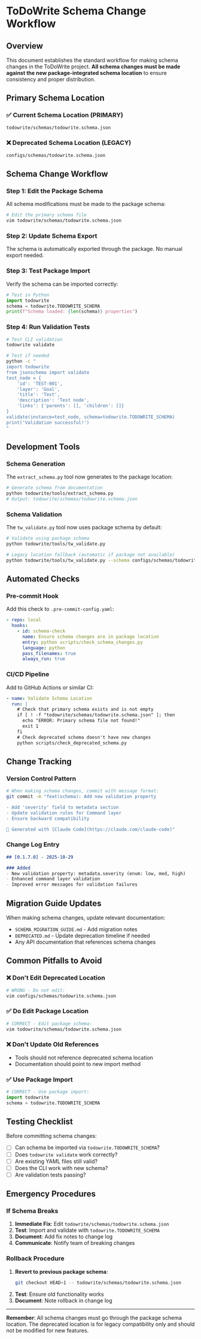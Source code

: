 # ToDoWrite Schema Change Workflow

## Overview

This document establishes the standard workflow for making schema changes in the ToDoWrite project. **All schema changes must be made against the new package-integrated schema location** to ensure consistency and proper distribution.

## Primary Schema Location

### ✅ **Current Schema Location (PRIMARY)**
```bash
todowrite/schemas/todowrite.schema.json
```

### ❌ **Deprecated Schema Location (LEGACY)**
```bash
configs/schemas/todowrite.schema.json
```

## Schema Change Workflow

### Step 1: Edit the Package Schema
All schema modifications must be made to the package schema:
```bash
# Edit the primary schema file
vim todowrite/schemas/todowrite.schema.json
```

### Step 2: Update Schema Export
The schema is automatically exported through the package. No manual export needed.

### Step 3: Test Package Import
Verify the schema can be imported correctly:
```python
# Test in Python
import todowrite
schema = todowrite.TODOWRITE_SCHEMA
print(f"Schema loaded: {len(schema)} properties")
```

### Step 4: Run Validation Tests
```bash
# Test CLI validation
todowrite validate

# Test if needed
python -c "
import todowrite
from jsonschema import validate
test_node = {
    'id': 'TEST-001',
    'layer': 'Goal',
    'title': 'Test',
    'description': 'Test node',
    'links': {'parents': [], 'children': []}
}
validate(instance=test_node, schema=todowrite.TODOWRITE_SCHEMA)
print('Validation successful!')
"
```

## Development Tools

### Schema Generation
The `extract_schema.py` tool now generates to the package location:
```bash
# Generate schema from documentation
python todowrite/tools/extract_schema.py
# Output: todowrite/schemas/todowrite.schema.json
```

### Schema Validation
The `tw_validate.py` tool now uses package schema by default:
```bash
# Validate using package schema
python todowrite/tools/tw_validate.py

# Legacy location fallback (automatic if package not available)
python todowrite/tools/tw_validate.py --schema configs/schemas/todowrite.schema.json
```

## Automated Checks

### Pre-commit Hook
Add this check to `.pre-commit-config.yaml`:
```yaml
- repo: local
  hooks:
    - id: schema-check
      name: Ensure schema changes are in package location
      entry: python scripts/check_schema_changes.py
      language: python
      pass_filenames: true
      always_run: true
```

### CI/CD Pipeline
Add to GitHub Actions or similar CI:
```yaml
- name: Validate Schema Location
  run: |
    # Check that primary schema exists and is not empty
    if [ ! -f "todowrite/schemas/todowrite.schema.json" ]; then
      echo "ERROR: Primary schema file not found!"
      exit 1
    fi
    # Check deprecated schema doesn't have new changes
    python scripts/check_deprecated_schema.py
```

## Change Tracking

### Version Control Pattern
```bash
# When making schema changes, commit with message format:
git commit -m "feat(schema): Add new validation property

- Add 'severity' field to metadata section
- Update validation rules for Command layer
- Ensure backward compatibility

🤖 Generated with [Claude Code](https://claude.com/claude-code)"
```

### Change Log Entry
```markdown
## [0.1.7.0] - 2025-10-29

### Added
- New validation property: metadata.severity (enum: low, med, high)
- Enhanced command layer validation
- Improved error messages for validation failures
```

## Migration Guide Updates

When making schema changes, update relevant documentation:
- `SCHEMA_MIGRATION_GUIDE.md` - Add migration notes
- `DEPRECATED.md` - Update deprecation timeline if needed
- Any API documentation that references schema changes

## Common Pitfalls to Avoid

### ❌ **Don't Edit Deprecated Location**
```bash
# WRONG - Do not edit:
vim configs/schemas/todowrite.schema.json
```

### ✅ **Do Edit Package Location**
```bash
# CORRECT - Edit package schema:
vim todowrite/schemas/todowrite.schema.json
```

### ❌ **Don't Update Old References**
- Tools should not reference deprecated schema location
- Documentation should point to new import method

### ✅ **Use Package Import**
```python
# CORRECT - Use package import:
import todowrite
schema = todowrite.TODOWRITE_SCHEMA
```

## Testing Checklist

Before committing schema changes:
- [ ] Can schema be imported via `todowrite.TODOWRITE_SCHEMA`?
- [ ] Does `todowrite validate` work correctly?
- [ ] Are existing YAML files still valid?
- [ ] Does the CLI work with new schema?
- [ ] Are validation tests passing?

## Emergency Procedures

### If Schema Breaks
1. **Immediate Fix**: Edit `todowrite/schemas/todowrite.schema.json`
2. **Test**: Import and validate with `todowrite.TODOWRITE_SCHEMA`
3. **Document**: Add fix notes to change log
4. **Communicate**: Notify team of breaking changes

### Rollback Procedure
1. **Revert to previous package schema**:
   ```bash
   git checkout HEAD~1 -- todowrite/schemas/todowrite.schema.json
   ```
2. **Test**: Ensure old functionality works
3. **Document**: Note rollback in change log

---

**Remember**: All schema changes must go through the package schema location. The deprecated location is for legacy compatibility only and should not be modified for new features.
